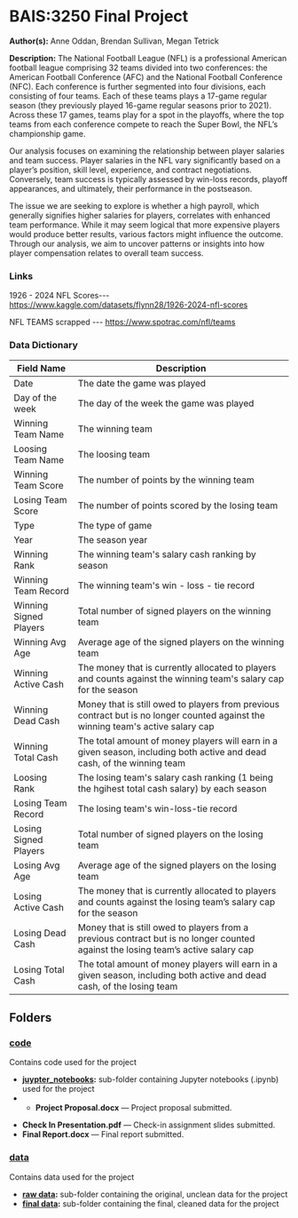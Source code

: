 # BAIS:3250 Final Project
**Author(s):** Anne Oddan, Brendan Sullivan, Megan Tetrick

**Description:** 
The National Football League (NFL) is a professional American football league comprising 32 teams divided into two conferences: the American Football Conference (AFC) and the National Football Conference (NFC). Each conference is further segmented into four divisions, each consisting of four teams. Each of these teams plays a 17-game regular season (they previously played 16-game regular seasons prior to 2021). Across these 17 games, teams play for a spot in the playoffs, where the top teams from each conference compete to reach the Super Bowl, the NFL’s championship game.

Our analysis focuses on examining the relationship between player salaries and team success. Player salaries in the NFL vary significantly based on a player’s position, skill level, experience, and contract negotiations. Conversely, team success is typically assessed by win-loss records, playoff appearances, and ultimately, their performance in the postseason.

The issue we are seeking to explore is whether a high payroll, which generally signifies higher salaries for players, correlates with enhanced team performance. While it may seem logical that more expensive players would produce better results, various factors might influence the outcome. Through our analysis, we aim to uncover patterns or insights into how player compensation relates to overall team success.

### Links

1926 - 2024 NFL Scores--- https://www.kaggle.com/datasets/flynn28/1926-2024-nfl-scores 

NFL TEAMS scrapped --- https://www.spotrac.com/nfl/teams


### Data Dictionary
| Field Name | Description |
| ------------- | ------------- |
| Date | The date the game was played |
| Day of the week | The day of the week the game was played |
| Winning Team Name | The winning team|
| Loosing Team Name | The loosing team |
| Winning Team Score | The number of points by the winning team |
| Losing Team Score | The number of points scored by the losing team |
| Type | The type of game |
| Year | The season year |
| Winning Rank | The winning team's salary cash ranking by season |
| Winning Team Record | The winning team's win - loss - tie record |
| Winning Signed Players | Total number of signed players on the winning team |
| Winning Avg Age | Average age of the signed players on the winning team |
| Winning Active Cash | The money that is currently allocated to players and counts against the winning team's salary cap for the season |
| Winning Dead Cash | Money that is still owed to players from previous contract but is no longer counted against the winning team's active salary cap |
| Winning Total Cash | The total amount of money players will earn in a given season, including both active and dead cash, of the winning team |
| Loosing Rank | The losing team's salary cash ranking (1 being the hgihest total cash salary) by each season |
| Losing Team Record | The losing team's win-loss-tie record
| Losing Signed Players | Total number of signed players on the losing team |
| Losing Avg Age | Average age of the signed players on the losing team |
| Losing Active Cash | The money that is currently allocated to players and counts against the losing team’s salary cap for the season |
| Losing Dead Cash | Money that is still owed to players from a previous contract but is no longer counted against the losing team’s active salary cap |
| Losing Total Cash | The total amount of money players will earn in a given season, including both active and dead cash, of the losing team |







## Folders

### [code](code)
Contains code used for the project
* **[juypter_notebooks](code/juypter_notebooks):** sub-folder containing Jupyter notebooks (.ipynb) used for the project
* - **Project Proposal.docx** — Project proposal submitted.
- **Check In Presentation.pdf** — Check-in assignment slides submitted.
- **Final Report.docx** — Final report submitted.

### [data](data)
Contains data used for the project
* **[raw data](data/raw_data):** sub-folder containing the original, unclean data for the project
* **[final data](data/final_data):** sub-folder containing the final, cleaned data for the project


